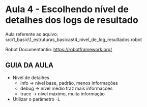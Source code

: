 # Aula 4 - Escolhendo nível de detalhes dos logs de resultado
Aula referente ao aquivo: src\1_basic\1_estruturas_basicas\4_nivel_de_log_resultados.robot

Robot Documentantio: https://robotframework.org/

## GUIA DA AULA
- Nível de detalhes
    - info -> nível base, padrão, menos informações
    - debug -> nível médio traz mais informações
    - trace -> nível máximo, muita informação
- Utilizar o parâmetro -L